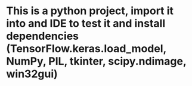 # This is a python project, import it into and IDE to test it and install dependencies (TensorFlow.keras.load_model, NumPy, PIL, tkinter, scipy.ndimage, win32gui)
